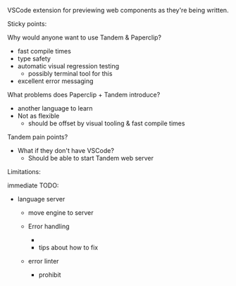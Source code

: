 VSCode extension for previewing web components as they're being written.

Sticky points:

Why would anyone want to use Tandem & Paperclip?

- fast compile times
- type safety
- automatic visual regression testing
  - possibly terminal tool for this
- excellent error messaging

What problems does Paperclip + Tandem introduce?

- another language to learn
- Not as flexible
  - should be offset by visual tooling & fast compile times

Tandem pain points?

- What if they don't have VSCode?
  - Should be able to start Tandem web server

Limitations:

immediate TODO:

- language server

  - move engine to server
  - Error handling
    - <import not found>
    - tips about how to fix
  - error linter

    - prohibit <script /> tags
    - prohibit function calls

  - warn linter (should have config so that user can turn on & off)
    - warn when CSS selector tag isn't used
    - warn if <property /> tag isn't present
  - DX enhancements

    - alt + click import for definition file

  - jump to definition

- React compiler
- web preview for non-vscode users
- pretty terminal compiler output

- Language enhancements

  - Nestable

- testing tools

* JS evaluator
  - strings
  - numbers
  - arrays
  - objects
  - groups
  - operations
    - or
    - and
    - +
    - -
    - %
  - elements
* #each

- diff/patch

* examples
  - chat app
  - todo list
* <logic /> element
* optimizations
  - diff / patch
* compilers
  - react
* preview
  - chrome-like inspector
  - ability to change colors
* linter
  - syntax errors
  - prevent bindings for imports
  - prevent bindings for logic
* DSL

  - ability to import .json files into scope
  - ability to import .css files into scope

*

Existing apps:

TODO
